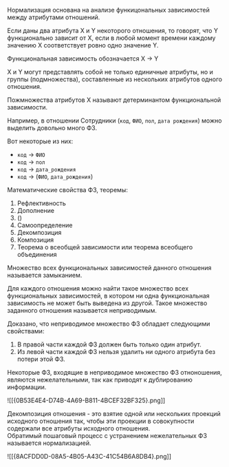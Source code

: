 Нормализация основана на анализе функицональных зависимостей между атрибутами отношений.

Если даны два атрибута X и Y некоторого отношения, то говорят, что Y функционально зависит от X, если в любой момент времени каждому значению X соответствует ровно одно значение Y.

<div class="tip">
Функциональная зависимость обозначается X -> Y
</div>

X и Y могут представлять собой не только единичные атрибуты, но и группы (подмножества), составленные из нескольких атрибутов одного отношения. 

<div class="definition">
Пожмножества атрибутов X называют детерминантом функциональной зависимости.
</div>

Например, в отношении Сотрудники (`код`, `ФИО`, `пол`, `дата рождения`) можно выделить довольно много ФЗ. 

Вот некоторые из них:
- `код` -> `ФИО`
- `код` -> `пол`
- `код` -> `дата_рождения`
- `код` -> (`ФИО`, `дата_рождения`)

Математические свойства ФЗ, теоремы:
1. Рефлективность
2. Дополнение
3. ()
4. Самоопределение
5. Декомпозиция
6. Композиция
7. Теорема о всеобщей зависимости или теорема всеобщего объединения

Множество всех функциональных зависимостей данного отношения называется замыканием.

Для каждого отношения можно найти такое множество всех функциональных зависимостей, в котором ни одна функциональная зависимость не может быть выведена из другой. Такое множество заданного отношения называется неприводимым.

Доказано, что неприводимое множество ФЗ обладает следующими свойствами:
1. В правой части каждой ФЗ должен быть только один атрибут.
2. Из левой части каждой ФЗ нельзя удалить ни одного атрибута без потери этой ФЗ.

Некоторые ФЗ, входящие в неприводимое множество ФЗ отноношения, являются нежелательными, так как приводят к дублированию информации.

![[{0B53E4E4-D74B-4A69-B811-4BCEF32BF325}.png]]

<div class="definition-group">
	<div class="definition">
	Декомпозиция отношения - это взятие одной или нескольких проекций исходного отношения так, чтобы эти проекции в совокупности содержали все атрибуты исходного отношения.
	</div>
	<div class="definition">
	Обратимый пошаговый процесс с устранением нежелательных ФЗ называется нормализацией. 
	</div>
</div>

![[{8ACFDD0D-08A5-4B05-A43C-41C54B6A8DB4}.png]]

